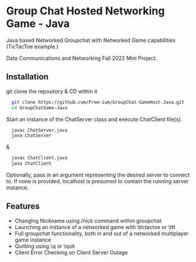 # Group Chat Hosted Networking Game - Java

Java based Networked Groupchat with Networked Game capabilities (TicTacToe example.)

Data Communications and Networking Fall 2022 Mini Project.
## Installation

git clone the repository & CD within it

```bash
  git clone https://github.com/Prem-ium/GroupChat-GameHost-Java.git
  cd GroupChatGame-Java
```
Start an instance of the ChatServer class and execute ChatClient file(s). 

```bash
  javac ChatServer.java
  java ChatServer
```
&
```bash
  javac ChatClient.java
  java ChatClient
```

Optionally, pass in an argument representing the desired server to connect to. If none is provided, localhost is presumed to contain the running server instance.



## Features

- Changing Nickname using /nick command within groupchat
- Launching an instance of a networked game with \tictactoe or \ttt 
- Full groupchat functionality, both in and out of a networked multiplayer game instance
- Quitting using \q or \quit
- Client Error Checking on Client Server Outage


